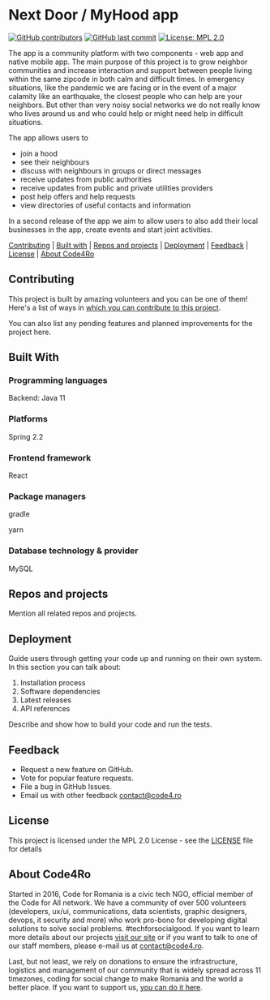 # Next Door / MyHood app

[![GitHub contributors](https://img.shields.io/github/contributors/code4romania/standard-repo-template.svg?style=for-the-badge)](https://github.com/code4romania/standard-repo-template/graphs/contributors) [![GitHub last commit](https://img.shields.io/github/last-commit/code4romania/standard-repo-template.svg?style=for-the-badge)](https://github.com/code4romania/standard-repo-template/commits/master) [![License: MPL 2.0](https://img.shields.io/badge/license-MPL%202.0-brightgreen.svg?style=for-the-badge)](https://opensource.org/licenses/MPL-2.0)

The app is a community platform with two components - web app and native mobile app. The main purpose of this project is to grow neighbor communities and increase interaction and support between people living within the same zipcode in both calm and difficult times. In emergency situations, like the pandemic we are facing or in the event of a major calamity like an earthquake, the closest people who can help are your neighbors. But other than very noisy social networks we do not really know who lives around us and who could help or might need help in difficult situations. 

The app allows users to 
- join a hood 
- see their neighbours
- discuss with neighbours in groups or direct messages
- receive updates from public authorities
- receive updates from public and private utilities providers 
- post help offers and help requests 
- view directories of useful contacts and information

In a second release of the app we aim to allow users to also add their local businesses in the app, create events and start joint activities. 

[Contributing](#contributing) | [Built with](#built-with) | [Repos and projects](#repos-and-projects) | [Deployment](#deployment) | [Feedback](#feedback) | [License](#license) | [About Code4Ro](#about-code4ro)

## Contributing

This project is built by amazing volunteers and you can be one of them! Here's a list of ways in [which you can contribute to this project](.github/CONTRIBUTING.md).

You can also list any pending features and planned improvements for the project here.

## Built With
### Programming languages
Backend: Java 11
### Platforms
Spring 2.2
### Frontend framework
React
### Package managers
gradle

yarn
### Database technology & provider
MySQL
## Repos and projects

Mention all related repos and projects.

## Deployment

Guide users through getting your code up and running on their own system. In this section you can talk about:
1. Installation process
2. Software dependencies
3. Latest releases
4. API references

Describe and show how to build your code and run the tests.

## Feedback

* Request a new feature on GitHub.
* Vote for popular feature requests.
* File a bug in GitHub Issues.
* Email us with other feedback contact@code4.ro

## License

This project is licensed under the MPL 2.0 License - see the [LICENSE](LICENSE) file for details

## About Code4Ro

Started in 2016, Code for Romania is a civic tech NGO, official member of the Code for All network. We have a community of over 500 volunteers (developers, ux/ui, communications, data scientists, graphic designers, devops, it security and more) who work pro-bono for developing digital solutions to solve social problems. #techforsocialgood. If you want to learn more details about our projects [visit our site](https://www.code4.ro/en/) or if you want to talk to one of our staff members, please e-mail us at contact@code4.ro.

Last, but not least, we rely on donations to ensure the infrastructure, logistics and management of our community that is widely spread across 11 timezones, coding for social change to make Romania and the world a better place. If you want to support us, [you can do it here](https://code4.ro/en/donate/).
